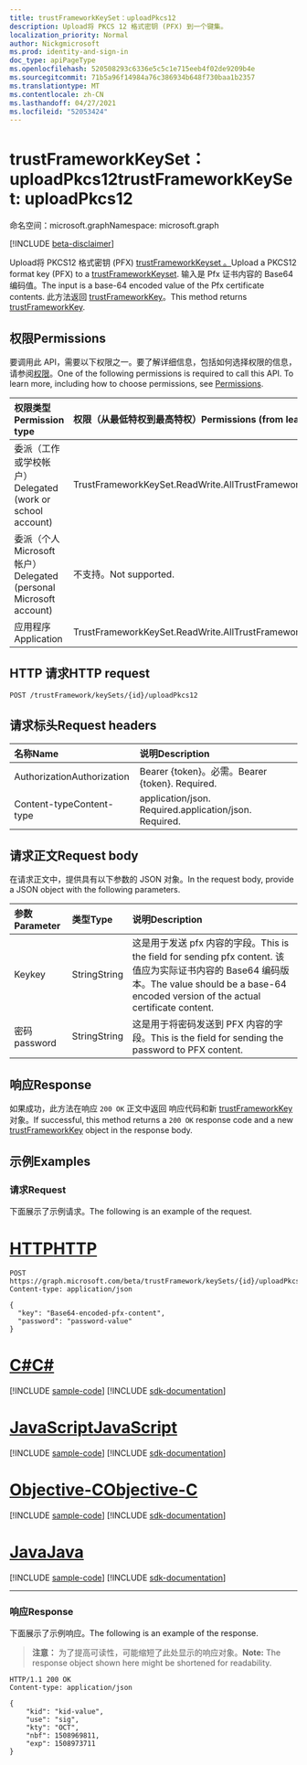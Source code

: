 ```yaml
---
title: trustFrameworkKeySet：uploadPkcs12
description: Upload将 PKCS 12 格式密钥 (PFX) 到一个键集。
localization_priority: Normal
author: Nickgmicrosoft
ms.prod: identity-and-sign-in
doc_type: apiPageType
ms.openlocfilehash: 520508293c6336e5c5c1e715eeb4f02de9209b4e
ms.sourcegitcommit: 71b5a96f14984a76c386934b648f730baa1b2357
ms.translationtype: MT
ms.contentlocale: zh-CN
ms.lasthandoff: 04/27/2021
ms.locfileid: "52053424"
---
```

# <a name="trustframeworkkeyset-uploadpkcs12"></a><span data-ttu-id="c8aa8-103">trustFrameworkKeySet：uploadPkcs12</span><span class="sxs-lookup"><span data-stu-id="c8aa8-103">trustFrameworkKeySet: uploadPkcs12</span></span>

<span data-ttu-id="c8aa8-104">命名空间：microsoft.graph</span><span class="sxs-lookup"><span data-stu-id="c8aa8-104">Namespace: microsoft.graph</span></span>

[!INCLUDE [beta-disclaimer](../../includes/beta-disclaimer.md)]

<span data-ttu-id="c8aa8-105">Upload将 PKCS12 格式密钥 (PFX) [trustFrameworkKeyset 。](../resources/trustframeworkkeyset.md)</span><span class="sxs-lookup"><span data-stu-id="c8aa8-105">Upload a PKCS12 format key (PFX) to a [trustFrameworkKeyset](../resources/trustframeworkkeyset.md).</span></span> <span data-ttu-id="c8aa8-106">输入是 Pfx 证书内容的 Base64 编码值。</span><span class="sxs-lookup"><span data-stu-id="c8aa8-106">The input is a base-64 encoded value of the Pfx certificate contents.</span></span> <span data-ttu-id="c8aa8-107">此方法返回 [trustFrameworkKey](../resources/trustframeworkkey.md)。</span><span class="sxs-lookup"><span data-stu-id="c8aa8-107">This method returns [trustFrameworkKey](../resources/trustframeworkkey.md).</span></span>

## <a name="permissions"></a><span data-ttu-id="c8aa8-108">权限</span><span class="sxs-lookup"><span data-stu-id="c8aa8-108">Permissions</span></span>

<span data-ttu-id="c8aa8-p102">要调用此 API，需要以下权限之一。要了解详细信息，包括如何选择权限的信息，请参阅[权限](/graph/permissions-reference)。</span><span class="sxs-lookup"><span data-stu-id="c8aa8-p102">One of the following permissions is required to call this API. To learn more, including how to choose permissions, see [Permissions](/graph/permissions-reference).</span></span>

| <span data-ttu-id="c8aa8-111">权限类型</span><span class="sxs-lookup"><span data-stu-id="c8aa8-111">Permission type</span></span>                        | <span data-ttu-id="c8aa8-112">权限（从最低特权到最高特权）</span><span class="sxs-lookup"><span data-stu-id="c8aa8-112">Permissions (from least to most privileged)</span></span> |
|:---------------------------------------|:--------------------------------------------|
| <span data-ttu-id="c8aa8-113">委派（工作或学校帐户）</span><span class="sxs-lookup"><span data-stu-id="c8aa8-113">Delegated (work or school account)</span></span>     | <span data-ttu-id="c8aa8-114">TrustFrameworkKeySet.ReadWrite.All</span><span class="sxs-lookup"><span data-stu-id="c8aa8-114">TrustFrameworkKeySet.ReadWrite.All</span></span> |
| <span data-ttu-id="c8aa8-115">委派（个人 Microsoft 帐户）</span><span class="sxs-lookup"><span data-stu-id="c8aa8-115">Delegated (personal Microsoft account)</span></span> | <span data-ttu-id="c8aa8-116">不支持。</span><span class="sxs-lookup"><span data-stu-id="c8aa8-116">Not supported.</span></span> |
| <span data-ttu-id="c8aa8-117">应用程序</span><span class="sxs-lookup"><span data-stu-id="c8aa8-117">Application</span></span>                            | <span data-ttu-id="c8aa8-118">TrustFrameworkKeySet.ReadWrite.All</span><span class="sxs-lookup"><span data-stu-id="c8aa8-118">TrustFrameworkKeySet.ReadWrite.All</span></span> |

## <a name="http-request"></a><span data-ttu-id="c8aa8-119">HTTP 请求</span><span class="sxs-lookup"><span data-stu-id="c8aa8-119">HTTP request</span></span>

<!-- { "blockType": "ignored" } -->

```http
POST /trustFramework/keySets/{id}/uploadPkcs12
```

## <a name="request-headers"></a><span data-ttu-id="c8aa8-120">请求标头</span><span class="sxs-lookup"><span data-stu-id="c8aa8-120">Request headers</span></span>

| <span data-ttu-id="c8aa8-121">名称</span><span class="sxs-lookup"><span data-stu-id="c8aa8-121">Name</span></span>          | <span data-ttu-id="c8aa8-122">说明</span><span class="sxs-lookup"><span data-stu-id="c8aa8-122">Description</span></span>   |
|:--------------|:--------------|
| <span data-ttu-id="c8aa8-123">Authorization</span><span class="sxs-lookup"><span data-stu-id="c8aa8-123">Authorization</span></span> | <span data-ttu-id="c8aa8-p103">Bearer {token}。必需。</span><span class="sxs-lookup"><span data-stu-id="c8aa8-p103">Bearer {token}. Required.</span></span> |
| <span data-ttu-id="c8aa8-126">Content-type</span><span class="sxs-lookup"><span data-stu-id="c8aa8-126">Content-type</span></span>  | <span data-ttu-id="c8aa8-p104">application/json. Required.</span><span class="sxs-lookup"><span data-stu-id="c8aa8-p104">application/json. Required.</span></span> |

## <a name="request-body"></a><span data-ttu-id="c8aa8-129">请求正文</span><span class="sxs-lookup"><span data-stu-id="c8aa8-129">Request body</span></span>

<span data-ttu-id="c8aa8-130">在请求正文中，提供具有以下参数的 JSON 对象。</span><span class="sxs-lookup"><span data-stu-id="c8aa8-130">In the request body, provide a JSON object with the following parameters.</span></span>

| <span data-ttu-id="c8aa8-131">参数</span><span class="sxs-lookup"><span data-stu-id="c8aa8-131">Parameter</span></span>    | <span data-ttu-id="c8aa8-132">类型</span><span class="sxs-lookup"><span data-stu-id="c8aa8-132">Type</span></span>        | <span data-ttu-id="c8aa8-133">说明</span><span class="sxs-lookup"><span data-stu-id="c8aa8-133">Description</span></span> |
|:-------------|:------------|:------------|
|<span data-ttu-id="c8aa8-134">Key</span><span class="sxs-lookup"><span data-stu-id="c8aa8-134">key</span></span>|<span data-ttu-id="c8aa8-135">String</span><span class="sxs-lookup"><span data-stu-id="c8aa8-135">String</span></span>|<span data-ttu-id="c8aa8-136">这是用于发送 pfx 内容的字段。</span><span class="sxs-lookup"><span data-stu-id="c8aa8-136">This is the field for sending pfx content.</span></span> <span data-ttu-id="c8aa8-137">该值应为实际证书内容的 Base64 编码版本。</span><span class="sxs-lookup"><span data-stu-id="c8aa8-137">The value should be a base-64 encoded version of the actual certificate content.</span></span>|
|<span data-ttu-id="c8aa8-138">密码</span><span class="sxs-lookup"><span data-stu-id="c8aa8-138">password</span></span>|<span data-ttu-id="c8aa8-139">String</span><span class="sxs-lookup"><span data-stu-id="c8aa8-139">String</span></span>|<span data-ttu-id="c8aa8-140">这是用于将密码发送到 PFX 内容的字段。</span><span class="sxs-lookup"><span data-stu-id="c8aa8-140">This is the field for sending the password to PFX content.</span></span>|

## <a name="response"></a><span data-ttu-id="c8aa8-141">响应</span><span class="sxs-lookup"><span data-stu-id="c8aa8-141">Response</span></span>

<span data-ttu-id="c8aa8-142">如果成功，此方法在响应 `200 OK` 正文中返回 响应代码和新 [trustFrameworkKey](../resources/trustframeworkkey.md) 对象。</span><span class="sxs-lookup"><span data-stu-id="c8aa8-142">If successful, this method returns a `200 OK` response code and a new [trustFrameworkKey](../resources/trustframeworkkey.md) object in the response body.</span></span>

## <a name="examples"></a><span data-ttu-id="c8aa8-143">示例</span><span class="sxs-lookup"><span data-stu-id="c8aa8-143">Examples</span></span>

### <a name="request"></a><span data-ttu-id="c8aa8-144">请求</span><span class="sxs-lookup"><span data-stu-id="c8aa8-144">Request</span></span>

<span data-ttu-id="c8aa8-145">下面展示了示例请求。</span><span class="sxs-lookup"><span data-stu-id="c8aa8-145">The following is an example of the request.</span></span>

# <a name="http"></a>[<span data-ttu-id="c8aa8-146">HTTP</span><span class="sxs-lookup"><span data-stu-id="c8aa8-146">HTTP</span></span>](#tab/http)
<!-- {
  "blockType": "request",
  "name": "trustframeworkkeyset_uploadpkcs12"
}-->

```http
POST https://graph.microsoft.com/beta/trustFramework/keySets/{id}/uploadPkcs12
Content-type: application/json

{
  "key": "Base64-encoded-pfx-content",
  "password": "password-value"
}
```
# <a name="c"></a>[<span data-ttu-id="c8aa8-147">C#</span><span class="sxs-lookup"><span data-stu-id="c8aa8-147">C#</span></span>](#tab/csharp)
[!INCLUDE [sample-code](../includes/snippets/csharp/trustframeworkkeyset-uploadpkcs12-csharp-snippets.md)]
[!INCLUDE [sdk-documentation](../includes/snippets/snippets-sdk-documentation-link.md)]

# <a name="javascript"></a>[<span data-ttu-id="c8aa8-148">JavaScript</span><span class="sxs-lookup"><span data-stu-id="c8aa8-148">JavaScript</span></span>](#tab/javascript)
[!INCLUDE [sample-code](../includes/snippets/javascript/trustframeworkkeyset-uploadpkcs12-javascript-snippets.md)]
[!INCLUDE [sdk-documentation](../includes/snippets/snippets-sdk-documentation-link.md)]

# <a name="objective-c"></a>[<span data-ttu-id="c8aa8-149">Objective-C</span><span class="sxs-lookup"><span data-stu-id="c8aa8-149">Objective-C</span></span>](#tab/objc)
[!INCLUDE [sample-code](../includes/snippets/objc/trustframeworkkeyset-uploadpkcs12-objc-snippets.md)]
[!INCLUDE [sdk-documentation](../includes/snippets/snippets-sdk-documentation-link.md)]

# <a name="java"></a>[<span data-ttu-id="c8aa8-150">Java</span><span class="sxs-lookup"><span data-stu-id="c8aa8-150">Java</span></span>](#tab/java)
[!INCLUDE [sample-code](../includes/snippets/java/trustframeworkkeyset-uploadpkcs12-java-snippets.md)]
[!INCLUDE [sdk-documentation](../includes/snippets/snippets-sdk-documentation-link.md)]

---


### <a name="response"></a><span data-ttu-id="c8aa8-151">响应</span><span class="sxs-lookup"><span data-stu-id="c8aa8-151">Response</span></span>

<span data-ttu-id="c8aa8-152">下面展示了示例响应。</span><span class="sxs-lookup"><span data-stu-id="c8aa8-152">The following is an example of the response.</span></span>

> <span data-ttu-id="c8aa8-153">**注意：** 为了提高可读性，可能缩短了此处显示的响应对象。</span><span class="sxs-lookup"><span data-stu-id="c8aa8-153">**Note:** The response object shown here might be shortened for readability.</span></span>

<!-- {
  "blockType": "response",
  "truncated": true,
  "@odata.type": "microsoft.graph.trustFrameworkKey"
} -->

```http
HTTP/1.1 200 OK
Content-type: application/json

{
    "kid": "kid-value",
    "use": "sig",
    "kty": "OCT",
    "nbf": 1508969811,
    "exp": 1508973711
}
```

<!-- uuid: 16cd6b66-4b1a-43a1-adaf-3a886856ed98
2019-02-04 14:57:30 UTC -->
<!-- {
  "type": "#page.annotation",
  "description": "trustFrameworkKeySet: uploadPkcs12",
  "keywords": "",
  "section": "documentation",
  "tocPath": ""
}-->



